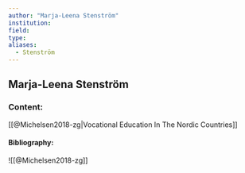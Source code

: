 ```yaml
---
author: "Marja-Leena Stenström"
institution:
field:
type:
aliases:
  - Stenström
---
```


## Marja-Leena Stenström

### Content:
[[@Michelsen2018-zg|Vocational Education In The Nordic Countries]]

#### Bibliography:

![[@Michelsen2018-zg]]